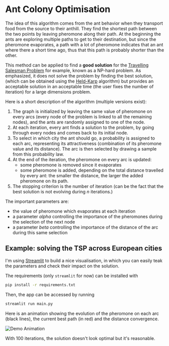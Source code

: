 # Ant Colony Optimisation

The idea of this algorithm comes from the ant behavior when they transport food from the source
to their anthill. They find the shortest path between the two points by leaving pheromone along 
their path. At the beginning the ants are exploring multiple paths to get to their destination, 
but since the pheromone evaporates, a path with a lot of pheromone indicates that an ant where 
there a short time ago, thus that this path is probably shorter than the other.

This method can be applied to find a **good solution** for the 
[Travelling Salesman Problem](https://en.wikipedia.org/wiki/Travelling_salesman_problem) for example,
known as a NP-hard problem. As emphasized, it does not solve the problem by finding the best solution,
(which can be obtained using the [Held-Karp](https://en.wikipedia.org/wiki/Held%E2%80%93Karp_algorithm)
algorithm) but provides an acceptable solution in an 
acceptable time (the user fixes the number of iteration) for a large dimensions problem.

Here is a short description of the algorithm (multiple versions exist):
1. The graph is initialized by leaving the same value of pheromone on every arcs (every node of
the problem is linked to all the remaining nodes), and the ants are randomly assigned to one of
the node.
2. At each iteration, every ant finds a solution to the problem, by going through every nodes and
comes back to its initial node.
3. To select in which city the ant should go, a probability is assigned to each arc, representing
its attractiveness (combination of its pheromone value and its distance).
The arc is then selected by drawing a sample from this probability law.
4. At the end of the iteration, the pheromone on every arc is updated:
    * some pheromone is removed since it evaporates
    * some pheromone is added, depending on the total distance travelled by every ant: the smaller
    the distance, the larger the added pheromone on its path.
5. The stopping criterion is the number of iteration (can be the fact that the best solution is not
evolving during *n* iterations.)

The important parameters are:
* the value of pheromone which evaporates at each iteration
* a parameter *alpha* controlling the importance of the pheromones during the selection of the next node
* a parameter *beta* controlling the importance of the distance of the arc during this same selection

## Example: solving the TSP across European cities

I'm using [Streamlit](https://www.streamlit.io/) to build a nice visualisation, in which you can easily teak the parameters and check their impact on the solution.

The requirements (only `streamlit` for now) can be installed with
```bash
pip install -r requirements.txt

```
Then, the app can be accessed by running

```bash
streamlit run main.py
```

Here is an animation showing the evolution of the pheromone on each arc (black lines), the current best path (in red) and the distance convergence.

![Demo Animation](../assets/animation.gif?raw=true)

With 100 iterations, the solution doesn't look optimal but it's reasonable.
